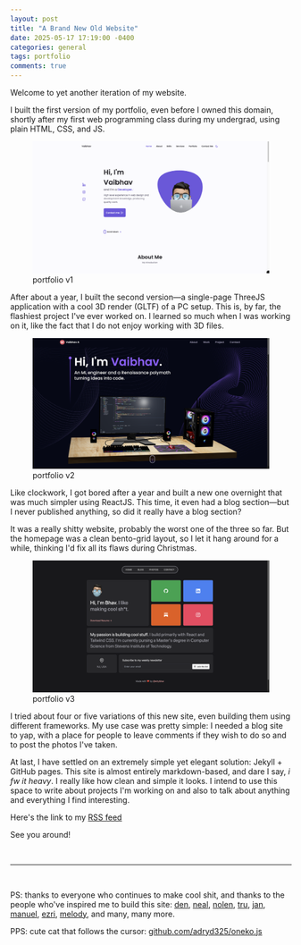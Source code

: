 ```yaml
---
layout: post
title: "A Brand New Old Website"
date: 2025-05-17 17:19:00 -0400
categories: general
tags: portfolio
comments: true
---
```


Welcome to yet another iteration of my website.

<!-- more -->

I built the first version of my portfolio, even before I owned this domain, shortly after my first web programming class during my undergrad, using plain HTML, CSS, and JS.

<figure>
 <img src="/assets/images/blog/website-v1.png" alt="first version of vaibhav's website">
 <figcaption>portfolio v1</figcaption>
</figure>

After about a year, I built the second version—a single-page ThreeJS application with a cool 3D render (GLTF) of a PC setup. This is, by far, the flashiest project I've ever worked on. I learned so much when I was working on it, like the fact that I do not enjoy working with 3D files.

<figure>
 <img src="/assets/images/blog/website-v2.png" alt="second version of vaibhav's website">
 <figcaption>portfolio v2</figcaption>
</figure>

Like clockwork, I got bored after a year and built a new one overnight that was much simpler using ReactJS. This time, it even had a blog section—but I never published anything, so did it really have a blog section?

It was a really shitty website, probably the worst one of the three so far. But the homepage was a clean bento-grid layout, so I let it hang around for a while, thinking I'd fix all its flaws during Christmas.

<figure>
 <img src="/assets/images/blog/website-v3.png" alt="third version of vaibhav's website">
 <figcaption>portfolio v3</figcaption>
</figure>

I tried about four or five variations of this new site, even building them using different frameworks. My use case was pretty simple: I needed a blog site to yap, with a place for people to leave comments if they wish to do so and to post the photos I've taken.

At last, I have settled on an extremely simple yet elegant solution: Jekyll + GitHub pages. This site is almost entirely markdown-based, and dare I say, _i fw it heavy_. I really like how clean and simple it looks. I intend to use this space to write about projects I'm working on and also to talk about anything and everything I find interesting.

Here's the link to my [RSS feed](https://whybhav.in/feed.xml)

See you around!

<br>

---

<br>

PS: thanks to everyone who continues to make cool shit, and thanks to the people who've inspired me to build this site: [den](https://den.dev/), [neal](https://neal.fun/), [nolen](https://eieio.games/), [tru](https://mewtru.com/), [jan](https://netmeister.org/), [manuel](https://manuelmoreale.com/), [ezri](https://ezrizhu.com/), [melody](https://melody.codes/), and many, many more.

PPS: cute cat that follows the cursor: [github.com/adryd325/oneko.js](https://github.com/adryd325/oneko.js/)
